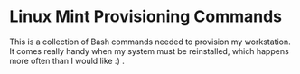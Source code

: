 # Linux Mint Provisioning Commands

This is a collection of Bash commands needed to provision my workstation. It comes really handy when my system must be reinstalled, which happens more often than I would like :) .  

